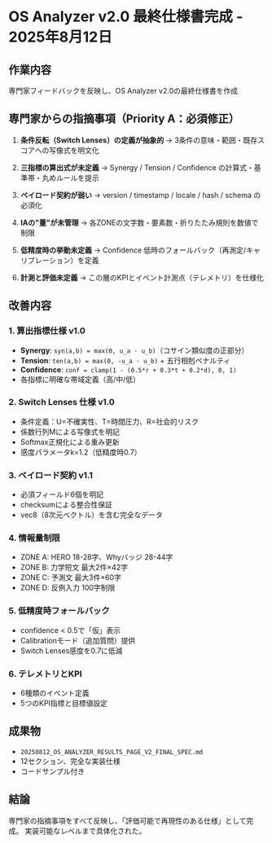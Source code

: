 # OS Analyzer v2.0 最終仕様書完成 - 2025年8月12日

## 作業内容
専門家フィードバックを反映し、OS Analyzer v2.0の最終仕様書を作成

## 専門家からの指摘事項（Priority A：必須修正）

1. **条件反転（Switch Lenses）の定義が抽象的** 
   → 3条件の意味・範囲・既存スコアへの写像式を明文化

2. **三指標の算出式が未定義**
   → Synergy / Tension / Confidence の計算式・基準帯・丸めルールを提示

3. **ペイロード契約が弱い**
   → version / timestamp / locale / hash / schema の必須化

4. **IAの"量"が未管理**
   → 各ZONEの文字数・要素数・折りたたみ規則を数値で制限

5. **低精度時の挙動未定義**
   → Confidence 低時のフォールバック（再測定/キャリブレーション）を定義

6. **計測と評価未定義**
   → この層のKPIとイベント計測点（テレメトリ）を仕様化

## 改善内容

### 1. 算出指標仕様 v1.0
- **Synergy**: `syn(a,b) = max(0, u_a · u_b)`（コサイン類似度の正部分）
- **Tension**: `ten(a,b) = max(0, -u_a · u_b)` + 五行相剋ペナルティ
- **Confidence**: `conf = clamp(1 - (0.5*r + 0.3*t + 0.2*d), 0, 1)`
- 各指標に明確な帯域定義（高/中/低）

### 2. Switch Lenses 仕様 v1.0
- 条件定義：U=不確実性、T=時間圧力、R=社会的リスク
- 係数行列Mによる写像式を明記
- Softmax正規化による重み更新
- 感度パラメータk=1.2（低精度時0.7）

### 3. ペイロード契約 v1.1
- 必須フィールド6個を明記
- checksumによる整合性保証
- vec8（8次元ベクトル）を含む完全なデータ

### 4. 情報量制限
- ZONE A: HERO 18-28字、Whyバッジ 28-44字
- ZONE B: 力学短文 最大2件×42字
- ZONE C: 予測文 最大3件×60字
- ZONE D: 反例入力 100字制限

### 5. 低精度時フォールバック
- confidence < 0.5で「仮」表示
- Calibrationモード（追加質問）提供
- Switch Lenses感度を0.7に低減

### 6. テレメトリとKPI
- 6種類のイベント定義
- 5つのKPI指標と目標値設定

## 成果物
- `20250812_OS_ANALYZER_RESULTS_PAGE_V2_FINAL_SPEC.md`
- 12セクション、完全な実装仕様
- コードサンプル付き

## 結論
専門家の指摘事項をすべて反映し、「評価可能で再現性のある仕様」として完成。
実装可能なレベルまで具体化された。